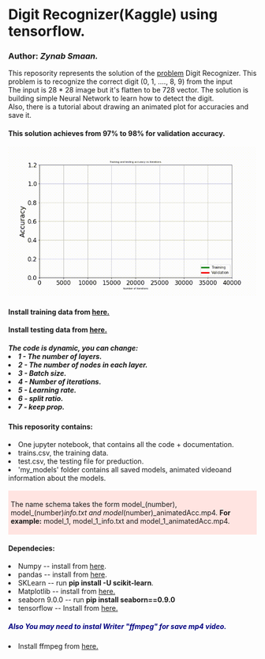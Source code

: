 <h1 text-align='center'>Digit Recognizer(Kaggle) using tensorflow.</h1>

<h3>Author: <i>Zynab Smaan.</i></h3>

<p>This reposority represents the solution of the  
<a href='https://www.kaggle.com/c/digit-recognizer'>problem</a> Digit Recognizer.
This problem is to recognize the correct digit (0, 1, ...., 8, 9) from the input <br>
The input is 28 * 28 image but it's flatten to be 728 vector.
The solution is building simple Neural Network to learn how to detect the digit.<br>
Also, there is a tutorial about drawing an animated plot for accuracies and save it.
</p>

<h4>This solution achieves from 97% to 98% for validation accuracy.</h4>

<div style="text-align:center">
<img src="model_1_animatedAcc.gif">
</div>

<h4>Install training data from <a href="https://www.kaggle.com/c/digit-recognizer/download/train.csv">here.</a></h4>
<h4>Install testing data from <a href="https://www.kaggle.com/c/digit-recognizer/download/test.csv">here.</a></h4>

<h5 color='green'>The code is dynamic, you can change:
<li>1 - The number of layers.</li>
<li>2 - The number of nodes in each layer.</li>
<li>3 - Batch size.</li>
<li>4 - Number of iterations.</li>
<li>5 - Learning rate.</li>
<li>6 - split ratio.</li>
<li>7 - keep prop.</li>


<h4>This reposority contains:</h4> 
<li>One jupyter notebook, that contains all the code + documentation.</li>
<li>trains.csv, the training data.</li>
<li>test.csv, the testing file for preduction.</li> 
<li>'my_models' folder contains all saved models, animated videoand information about the models.</li>
<br>
<div style='background-color:#ffe4e1;padding:5px'>

The name schema takes the form model_(number), model_(number)_info.txt and 
model_(number)_animatedAcc.mp4. <b>For example:</b> model_1, model_1_info.txt and 
model_1_animatedAcc.mp4.

</div>

<h4>Dependecies:</h4>
<li>Numpy -- install from <a href="https://docs.scipy.org/doc/numpy/user/install.html">here</a>.</li>
<li>pandas -- install from <a href='https://pandas.pydata.org/pandas-docs/stable/install.html'>here</a>.</li>
<li>SKLearn -- run <b>pip install -U scikit-learn</b>.</li>
<li>Matplotlib -- install from <a href='https://matplotlib.org/3.1.0/faq/installing_faq.html#install-from-source'>here.</a></li>
<li>seaborn 9.0.0 -- run <b>pip install seaborn==0.9.0</b></li>
<li>tensorflow -- Install from <a href="https://www.tensorflow.org/inprestall/pip">here.</a></li>

<h5 style="color:navy">Also You may need to instal Writer "ffmpeg" for save mp4 video.</h5>
<li>Install ffmpeg from <a href='http://blog.gregzaal.com/how-to-install-ffmpeg-on-windows/'>here.</li>
<br>
<br>
